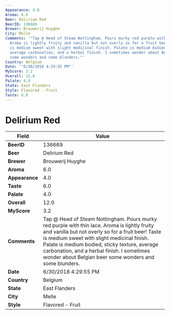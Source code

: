 ```yaml
---
Appearance: 4.0
Aroma: 6.0
Beer: Delirium Red
BeerID: 136669
Brewer: Brouwerij Huyghe
City: Melle
Comments: '"Tap @ Head of Steam Nottingham. Pours murky red purple with thin lace.
  Aroma is lightly fruity and vanilla but not overly so for a fruit beer&#033; Taste
  is medium sweet with slight medicinal finish. Palate is medium bodied, sticky texture,
  average carbonation, and a herbal finish. I sometimes wonder about Belgian beer
  some wonders and some blunders."'
Country: Belgium
Date: '"6/30/2018 4:29:55 PM"'
MyScore: 3.2
Overall: 12.0
Palate: 4.0
State: East Flanders
Style: Flavored - Fruit
Taste: 6.0
---
```


# Delirium Red

| Field         | Value |
|---------------|-------|
| **BeerID** | 136669 |
| **Beer** | Delirium Red |
| **Brewer** | Brouwerij Huyghe |
| **Aroma** | 6.0 |
| **Appearance** | 4.0 |
| **Taste** | 6.0 |
| **Palate** | 4.0 |
| **Overall** | 12.0 |
| **MyScore** | 3.2 |
| **Comments** | Tap @ Head of Steam Nottingham. Pours murky red purple with thin lace. Aroma is lightly fruity and vanilla but not overly so for a fruit beer&#033; Taste is medium sweet with slight medicinal finish. Palate is medium bodied, sticky texture, average carbonation, and a herbal finish. I sometimes wonder about Belgian beer some wonders and some blunders. |
| **Date** | 6/30/2018 4:29:55 PM |
| **Country** | Belgium |
| **State** | East Flanders |
| **City** | Melle |
| **Style** | Flavored - Fruit |
